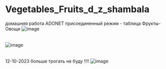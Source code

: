 # Vegetables_Fruits_d_z_shambala
домашняя работа ADONET присоединенный режим - таблица Фрукты-Овощи
![image](https://github.com/fishman123456/Vegetables_Fruits_d_z_shambala/assets/106389581/200ef1b8-0c8a-49a6-9687-658b3006d970)
<br> <br> <br>
![image](https://github.com/fishman123456/Vegetables_Fruits_d_z_shambala/assets/106389581/6366e7c7-740e-4066-8879-4b49cd167787)
<br> <br> <br>
12-10-2023 больше трогать не буду !!!!
![image](https://github.com/fishman123456/Vegetables_Fruits_d_z_shambala/assets/106389581/850f028c-83ab-4ba6-991d-5de023d47514)
